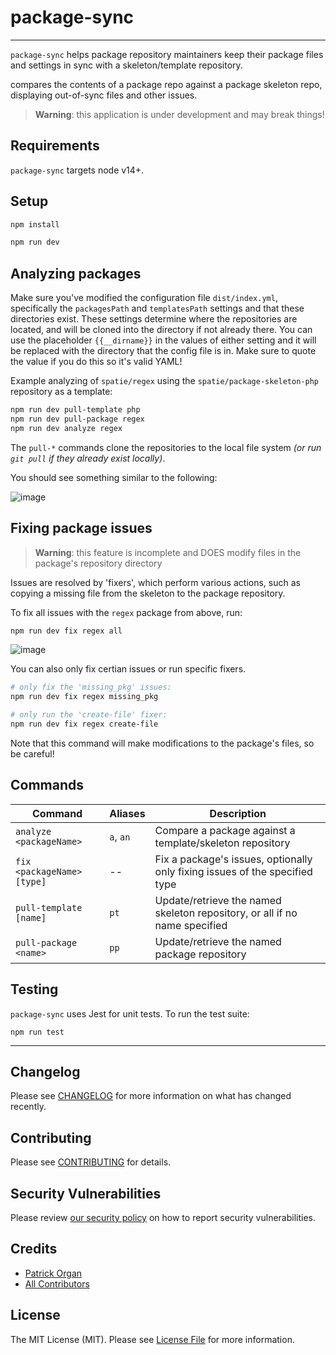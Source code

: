 # package-sync

---

`package-sync` helps package repository maintainers keep their package files and settings in sync with a skeleton/template repository.

compares the contents of a package repo against a package skeleton repo, displaying out-of-sync files and other issues.

> 
> **Warning**: this application is under development and may break things!
>

## Requirements

`package-sync` targets node v14+.

## Setup

```bash
npm install

npm run dev
```

## Analyzing packages

Make sure you've modified the configuration file `dist/index.yml`, specifically the `packagesPath` and `templatesPath` settings and that these directories exist.
These settings determine where the repositories are located, and will be cloned into the directory if not already there.
You can use the placeholder `{{__dirname}}` in the values of either setting and it will be replaced with the directory that the config file is in.  Make sure to quote the value if you do this so it's valid YAML!

Example analyzing of `spatie/regex` using the `spatie/package-skeleton-php` repository as a template:

```bash
npm run dev pull-template php
npm run dev pull-package regex
npm run dev analyze regex
```

The `pull-*` commands clone the repositories to the local file system _(or run `git pull` if they already exist locally)_.

You should see something similar to the following:

![image](https://user-images.githubusercontent.com/5508707/113592108-bb375a00-9602-11eb-9a85-223350a68be4.png)

## Fixing package issues

>
> **Warning**: this feature is incomplete and DOES modify files in the package's repository directory
>

Issues are resolved by 'fixers', which perform various actions, such as copying a missing file from the skeleton to the package repository.

To fix all issues with the `regex` package from above, run:

```bash
npm run dev fix regex all
```

![image](https://user-images.githubusercontent.com/5508707/113719038-38bea100-96bb-11eb-8836-47223c6c1be5.png)

You can also only fix certian issues or run specific fixers.

```bash
# only fix the 'missing_pkg' issues:
npm run dev fix regex missing_pkg

# only run the 'create-file' fixer:
npm run dev fix regex create-file
```

Note that this command will make modifications to the package's files, so be careful!

## Commands

| Command | Aliases | Description |
| --- | --- | --- |
| `analyze <packageName>` | `a`, `an` | Compare a package against a template/skeleton repository |
| `fix <packageName> [type]` | _--_ | Fix a package's issues, optionally only fixing issues of the specified type |
| `pull-template [name]` | `pt` | Update/retrieve the named skeleton repository, or all if no name specified |
| `pull-package <name>` | `pp` | Update/retrieve the named package repository |

## Testing

`package-sync` uses Jest for unit tests.  To run the test suite:

`npm run test`

---

## Changelog

Please see [CHANGELOG](CHANGELOG.md) for more information on what has changed recently.

## Contributing

Please see [CONTRIBUTING](.github/CONTRIBUTING.md) for details.

## Security Vulnerabilities

Please review [our security policy](../../security/policy) on how to report security vulnerabilities.

## Credits

- [Patrick Organ](https://github.com/patinthehat)
- [All Contributors](../../contributors)

## License

The MIT License (MIT). Please see [License File](LICENSE) for more information.
